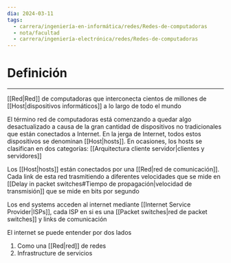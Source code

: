 ```yaml
---
dia: 2024-03-11
tags:
  - carrera/ingeniería-en-informática/redes/Redes-de-computadoras
  - nota/facultad
  - carrera/ingeniería-electrónica/redes/Redes-de-computadoras
---
```

# Definición
---
[[Red|Red]] de computadoras que interconecta cientos de millones de [[Host|dispositivos informáticos]] a lo largo de todo el mundo

El término red de computadoras está comenzando a quedar algo desactualizado a causa de la gran cantidad de dispositivos no tradicionales que están conectados a Internet. En la jerga de Internet, todos estos dispositivos se denominan [[Host|hosts]]. En ocasiones, los hosts se clasifican en dos categorías: [[Arquitectura cliente servidor|clientes y servidores]]

Los [[Host|hosts]] están conectados por una [[Red|red de comunicación]]. Cada link de esta red trasmitiendo a diferentes velocidades que se mide en [[Delay in packet switches#Tiempo de propagación|velocidad de transmisión]] que se mide en bits por segundo

Los end systems acceden al internet mediante [[Internet Service Provider|ISPs]], cada ISP en si es una [[Packet switches|red de packet switches]] y links de comunicación

El internet se puede entender por dos lados
1. Como una [[Red|red]] de redes
2. Infrastructure de servicios
